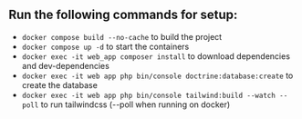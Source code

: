 ## Run the following commands for setup:

- ``docker compose build --no-cache`` to build the project
- ``docker compose up -d`` to start the containers
- ``docker exec -it web_app composer install`` to download dependencies and dev-dependencies
- ``docker exec -it web app php bin/console doctrine:database:create`` to create the database
- ``docker exec -it web app php bin/console tailwind:build --watch --poll`` to run tailwindcss (--poll when running on docker)